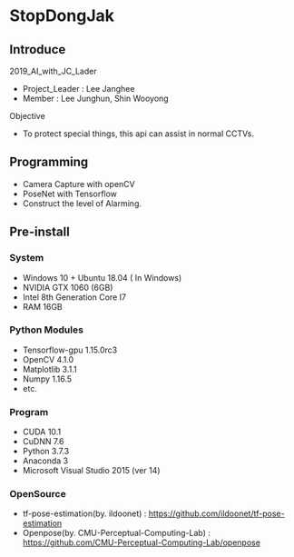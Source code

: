 # StopDongJak

## Introduce
2019_AI_with_JC_Lader

* Project_Leader  : Lee Janghee  
* Member          : Lee Junghun, Shin Wooyong
  
Objective
* To protect special things, this api can assist in normal CCTVs.
## Programming
* Camera Capture with openCV
* PoseNet with Tensorflow
* Construct the level of Alarming.

## Pre-install
### System
- Windows 10 + Ubuntu 18.04 ( In Windows)
- NVIDIA GTX 1060 (6GB)
- Intel 8th Generation Core I7
- RAM 16GB

### Python Modules
- Tensorflow-gpu 1.15.0rc3
- OpenCV 4.1.0
- Matplotlib 3.1.1
- Numpy 1.16.5
- etc.

### Program
- CUDA 10.1
- CuDNN 7.6
- Python 3.7.3
- Anaconda 3
- Microsoft Visual Studio 2015 (ver 14)

### OpenSource
- tf-pose-estimation(by. ildoonet) : https://github.com/ildoonet/tf-pose-estimation
- Openpose(by. CMU-Perceptual-Computing-Lab) : https://github.com/CMU-Perceptual-Computing-Lab/openpose

